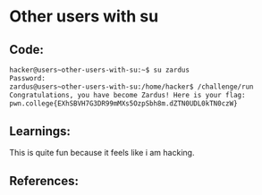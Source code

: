 # Other users with su
## Code:
```bash
hacker@users~other-users-with-su:~$ su zardus
Password:
zardus@users~other-users-with-su:/home/hacker$ /challenge/run
Congratulations, you have become Zardus! Here is your flag:
pwn.college{EXhSBVH7G3DR99mMXs5OzpSbh8m.dZTN0UDL0kTN0czW}
```
## Learnings:
This is quite fun because it feels like i am hacking.
## References:
